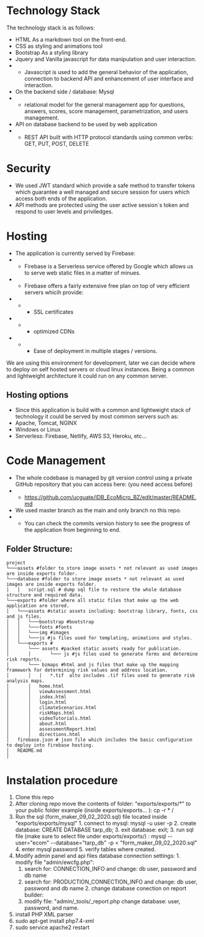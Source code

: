# Technology Stack

The technology stack is as follows:
- HTML As a markdown tool on the front-end.
- CSS as styling and animations tool
- Bootstrap As a styling library
- Jquery and Vanilla javascript for data manipulation and user interaction.
- - Javascript is used to add the general behavior of the application, connection to backend API and enhancement of user interface and interaction.
- On the backend side / database: Mysql
- - relational model for the general management app for questions, answers,  scores, score management, parametrization, and users management.
- API on database backend to be used by web application
- - REST API built with HTTP protocol standards using common verbs: GET, PUT, POST, DELETE

# Security
- We used JWT standard which provide a safe method to transfer tokens which guarantee a well managed and secure session for users which access both ends of the application. 
- API methods are protected using the user active session´s token and respond to user levels and priviledges. 


# Hosting
- The application is currently served by Firebase:
- - Firebase is a Serverless service offered by Google which allows us to serve web static files in a matter of minues.
- - Firebase offers a fairly extensive free plan on top of very efficient servers whicih provide:
- - - SSL certificates
- - - optimized CDNs
- - - Ease of deployment in multiple stages / versions.

We are using this environment for development, later we can decide where to deploy on self hosted servers or cloud linux instances. Being a common and lightweight architecture it could run on any common server.

## Hosting options
-  Since this application is build with a common and lightweight stack of technology it could be served by most common servers such as:
-  Apache, Tomcat, NGINX 
-  Windows or Linux
-  Serverless: Firebase, Netlify, AWS S3, Heroku, etc...



# Code Management
- The whole codebase is managed by git version control using a private GitHub repository that you can access here: (you need access before) 
- - https://github.com/ucguate/IDB_EcoMicro_BZ/edit/master/README.md
- We used master branch as the main and only branch no this repo.
- - You can check the commits version history to see the progress of the application from beginning to end. 

## Folder Structure:
```
project
└───assets #folder to store image assets * not relevant as used images are inside exports folder.
└───database #folder to store image assets * not relevant as used images are inside exports folder.
│   │   script.sql # dump sql file to restore the whole database structure and required data. 
└───exports #folder where all static files that make up the web application are stored.
│   └───assets #static assets including: bootstrap library, fonts, css and js files. 
│   │   └───bootstrap #bootstrap
│   │   └───fonts #fonts
│   │   └───img #images
│   │   └───js #js files used for templating, animations and styles.
│   └───exports #
│       └─── assets #packed static assets ready for publication.
│       │       └─── js #js files used to generate forms and determine risk reports.
│       └─── bzmaps #html and js files that make up the mapping framework for determining risk values and address location.
│       │   |   *.tif  alto includes .tif files used to generate risk analysis maps. 
│       │   home.html
│       │   viewAssessment.html
│       │   index.html
│       │   login.html
│       │   climateScenarios.html
│       │   riskMaps.html
│       │   videoTutorials.html
│       │   about.html
│       │   assessmentReport.html
│       │   directions.html
│   firebase.json # json file which includes the basic configuration to deploy into firebase hosting. 
│   README.md 
│
```

# Instalation procedure
  1. Clone this repo
  2. After cloning repo move the contents of folder: "exports/exports/*" to your public folder example (inside exports/exports... ): cp -r * /
  3. Run the sql (form_maker_09_02_2020.sql) file located inside "exports/exports/mysql" 
    1. connect to mysql: mysql -u user -p
    2. create database: CREATE DATABASE tarp_db;
    3. exit database: exit;
    3. run sql file (make sure to select file under exports/exports/) : mysql --user="ecom" --database="tarp_db" -p < "form_maker_09_02_2020.sql"
    4. enter mysql password
    5. verify tables where created.
  4. Modify admin panel and api files database connection settings:
    1. modify file "admin/ewcfg.php": 
      1. search for: CONNECTION_INFO and change: db user, password and db name
      2. search for: PRODUCTION_CONNECTION_INFO and change: db user, password and db name
    2. change database conection on report builder:
      1. modify file: "admin/_tools/_report.php
        change database: user, password, and name. 
 5. install PHP XML parser
  1. sudo apt-get install php7.4-xml
  2. sudo service apache2 restart
     





